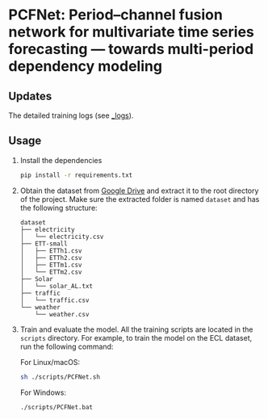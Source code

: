 # PCFNet: Period–channel fusion network for multivariate time series forecasting — towards multi-period dependency modeling


## Updates
The detailed training logs (see [_logs](logs/LongForecasting/PCFNet)).

## Usage

1. Install the dependencies
    ```bash
    pip install -r requirements.txt
    ```

2. Obtain the dataset from [Google Drive](https://drive.google.com/file/d/1l51QsKvQPcqILT3DwfjCgx8Dsg2rpjot/view?usp=drive_link) and extract it to the root directory of the project. Make sure the extracted folder is named `dataset` and has the following structure:
    ```
    dataset
    ├── electricity
    │   └── electricity.csv
    ├── ETT-small
    │   ├── ETTh1.csv
    │   ├── ETTh2.csv
    │   ├── ETTm1.csv
    │   └── ETTm2.csv
    ├── Solar
    │   └── solar_AL.txt
    ├── traffic
    │   └── traffic.csv
    └── weather
        └── weather.csv
    ```

3. Train and evaluate the model. All the training scripts are located in the `scripts` directory. For example, to train the model on the ECL dataset, run the following command:
   
   For Linux/macOS:
    ```bash
    sh ./scripts/PCFNet.sh
    ```
    For Windows:
    ```
    ./scripts/PCFNet.bat
    ```

